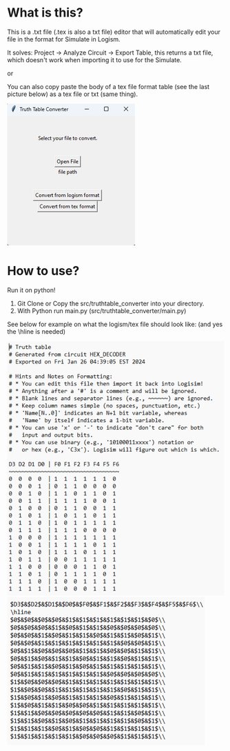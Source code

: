 # What is this?
This is a .txt file (.tex is also a txt file) editor that will automatically edit your file in the format for Simulate in Logism.

It solves: Project -> Analyze Circuit -> Export Table, this returns a txt file, which doesn't work when importing it to use for the Simulate.

or

You can also copy paste the body of a tex file format table (see the last picture below) as a tex file or txt (same thing).

![TTC.png](image%2FTTC.png)

# How to use?
Run it on python!

1. Git Clone or Copy the src/truthtable_converter into your directory.
2. With Python run main.py (src/truthtable_converter/main.py)

See below for example on what the logism/tex file should look like:
(and yes the \hline is needed)

![logismformat.png](image%2Flogismformat.png)
![texformat.png](image%2Ftexformat.png)
